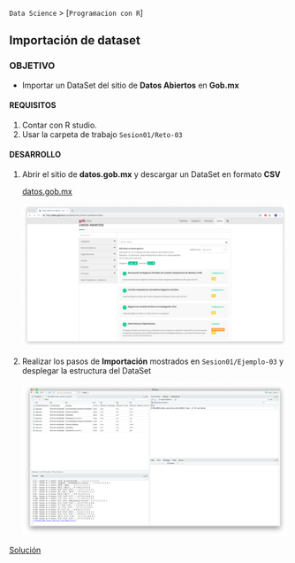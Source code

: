 `Data Science` > [`Programacion con R`]
## Importación de dataset   

### OBJETIVO
- Importar un DataSet del sitio de **Datos Abiertos** en **Gob.mx**

#### REQUISITOS
1. Contar con R studio.
1. Usar la carpeta de trabajo `Sesion01/Reto-03`

#### DESARROLLO

1. Abrir el sitio de **datos.gob.mx** y descargar un DataSet en formato **CSV** 

	[datos.gob.mx](https://datos.gob.mx/busca/dataset?res_format=CSV&theme=Salud)
	
	![datosabiertos](img/1.png)

2. Realizar los pasos de **Importación** mostrados en `Sesion01/Ejemplo-03` y desplegar la estructura del DataSet

	![datosabiertos](img/2.png)

[Solución](Solucion)
	